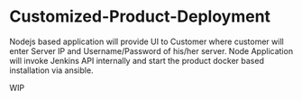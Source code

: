 # Customized-Product-Deployment
Nodejs based application will provide UI to Customer where customer will enter Server IP and Username/Password of his/her server. Node Application will invoke Jenkins API internally and start the product docker based installation via ansible.


WIP

